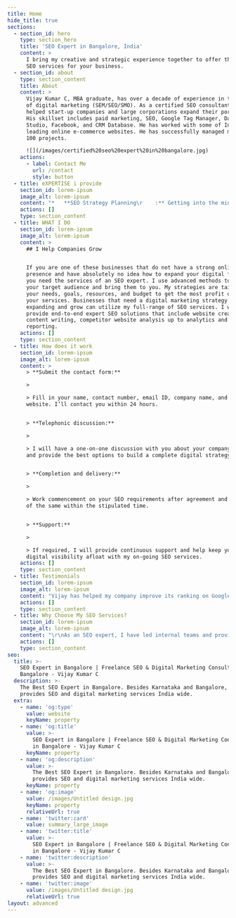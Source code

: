 ```yaml
---
title: Home
hide_title: true
sections:
  - section_id: hero
    type: section_hero
    title: 'SEO Expert in Bangalore, India'
    content: >
      I bring my creative and strategic experience together to offer the best
      SEO services for your business.
  - section_id: about
    type: section_content
    title: About
    content: >
      Vijay Kumar C, MBA graduate, has over a decade of experience in the field
      of digital marketing (SEM/SEO/SMO). As a certified SEO consultant, he
      helped start-up companies and large corporations expand their portfolios.
      His skillset includes paid marketing, SEO, Google Tag Manager, Data
      Studio, Facebook, and CRM Database. He has worked with some of India's
      leading online e-commerce websites. He has successfully managed more than
      100 projects.

      ![](/images/certified%20seo%20expert%20in%20bangalore.jpg)
    actions:
      - label: Contact Me
        url: /contact
        style: button
  - title: eXPERTISE i provide
    section_id: lorem-ipsum
    image_alt: lorem-ipsum
    content: "*   **SEO Strategy Planning\r    :** Getting into the mind of your users to give them what they’re looking for.\n\n*   **SEO Copywriting Services\r    :** Catchy and effective ad campaigns that’ll bring your audience to your website.\n\n*   **Local SEO Services\r    :** Providing your users content locally when they actually need it.\n\n*   **Keyword Research Services\r    :** Discover what to say to your audience and how to say it.\n\n*   **Onsite and Offsite Services\r    :** Getting your website organized from within and outside your web pages.\n\n*   **Conversion Optimization\r    :** Improving conversions by optimizing content and SEO.\n\n*   **Web Analytics Consultation\r    :** Detailed reporting on how people are using your website.\n\n*   **Google AdWords Service:**\r    Campaigns to generate quality leads and improve your business.\n\n*   **Website Audit Reports\r    :** Reports on why your website isn’t giving you the right results.\n"
    actions: []
    type: section_content
  - title: WHAT I DO
    section_id: lorem-ipsum
    image_alt: lorem-ipsum
    content: >
      ## I Help Companies Grow


      If you are one of these businesses that do not have a strong online
      presence and have absolutely no idea how to expand your digital footprint,
      you need the services of an SEO expert. I use advanced methods to assess
      your target audience and bring them to you. My strategies are tailored to
      your needs, goals, resources, and budget to get the most profit out of
      your services. Businesses that need a digital marketing strategy to start
      expanding and grow can utilize my full-range of SEO services. I will
      provide end-to-end expert SEO solutions that include website creation,
      content writing, competitor website analysis up to analytics and
      reporting.
    actions: []
    type: section_content
  - title: How does it work
    section_id: lorem-ipsum
    image_alt: lorem-ipsum
    content: >
      > **Submit the contact form:**

      >

      > Fill in your name, contact number, email ID, company name, and company
      website. I’ll contact you within 24 hours.


      > **Telephonic discussion:**

      >

      > I will have a one-on-one discussion with you about your company’s needs
      and provide the best options to build a complete digital strategy.


      > **Completion and delivery:**

      >

      > Work commencement on your SEO requirements after agreement and delivery
      of the same within the stipulated time.


      > **Support:**

      >

      > If required, I will provide continuous support and help keep your
      digital visibility afloat with my on-going SEO services.
    actions: []
    type: section_content
  - title: Testimonials
    section_id: lorem-ipsum
    image_alt: lorem-ipsum
    content: "Vijay has helped my company improve its ranking on Google and developed a strong SEO strategy to ensure it stays on page 1 of search engines. All I want to say is thank you for the quality work.\r\n\\- **Prasanna Nagiripati**\n\nThe most important quality I found in Vijay is that he would never say no to any challenges thrown at him. He is ready to wear different hats if his job demands. He is technically very sound and is always ready to learn new things. He is very good in multitasking and knows how to get work done.\n**- Kumar Garv**\n\nVijay is extremely professional in all his holding. Google is like his baby whom he would feed with best SEO tactics and technologies to keep it interested in the project he is working for. And yes, he is an avid reader. Writers, be aware! If you think you do leave behind few blunders and you think you will escape, let me tell you his eyes are always looking for the tiniest of details in your writing! Vijay is a gem of an employee for the marketing team... Vijay, hope your digital prowess is recognized and appreciated. May you have a bright future ahead :)\n**- Shilpi Saha**\n\nVijay is very dedicated at his work. improved our website visibility in Google within very short time.\n**- Shankar Prasad**\n"
    actions: []
    type: section_content
  - title: Why Choose My SEO Services?
    section_id: lorem-ipsum
    image_alt: lorem-ipsum
    content: "\r\nAs an SEO expert, I have led internal teams and provided strategic guidance in many successful campaigns, both online and offline. I have also demonstrated my ability to drive sales and increase brand awareness. I bring the best of the best digital strategies to your table. So, if you’re searching for a brilliant SEO expert or a top freelance digital marketing service in Bangalore, your search ends here.\r\nOver 10 years of experience as an SEO expert and consultant in Bangalore\r\nProven track record of running successful marketing campaigns for start-ups, small companies, and local businesses\r\nLow-cost services with high-end returns\r\nIndependent consultant without any added frills or costs\r\nGet more than what you pay for\r\nA single source for all your digital marketing needs\r\nPick and choose the services you want\r\nGet ranked on the first page of Google\n"
    actions: []
    type: section_content
seo:
  title: >-
    SEO Expert in Bangalore | Freelance SEO & Digital Marketing Consultant in
    Bangalore - Vijay Kumar C
  description: >-
    The Best SEO Expert in Bangalore. Besides Karnataka and Bangalore, he
    provides SEO and digital marketing services India wide.
  extra:
    - name: 'og:type'
      value: website
      keyName: property
    - name: 'og:title'
      value: >-
        SEO Expert in Bangalore | Freelance SEO & Digital Marketing Consultant
        in Bangalore - Vijay Kumar C
      keyName: property
    - name: 'og:description'
      value: >-
        The Best SEO Expert in Bangalore. Besides Karnataka and Bangalore, he
        provides SEO and digital marketing services India wide.
      keyName: property
    - name: 'og:image'
      value: /images/Untitled design.jpg
      keyName: property
      relativeUrl: true
    - name: 'twitter:card'
      value: summary_large_image
    - name: 'twitter:title'
      value: >-
        SEO Expert in Bangalore | Freelance SEO & Digital Marketing Consultant
        in Bangalore - Vijay Kumar C
    - name: 'twitter:description'
      value: >-
        The Best SEO Expert in Bangalore. Besides Karnataka and Bangalore, he
        provides SEO and digital marketing services India wide.
    - name: 'twitter:image'
      value: /images/Untitled design.jpg
      relativeUrl: true
layout: advanced
---
```

